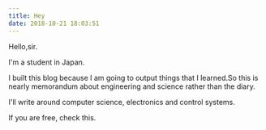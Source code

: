 ```yaml
---
title: Hey
date: 2018-10-21 18:03:51
---
```


Hello,sir.

I'm a student in Japan.

I built this blog because I am going to output things that I learned.So this is nearly memorandum about engineering and science rather than the diary.

I'll write around computer science, electronics and control systems.

If you are free, check this.

